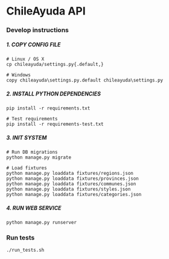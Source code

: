 # ChileAyuda API

### Develop instructions

##### 1. COPY CONFIG FILE
	# Linux / OS X
    cp chileayuda/settings.py{.default,}

    # Windows
    copy chileayuda\settings.py.default chileayuda\settings.py

##### 2. INSTALL PYTHON DEPENDENCIES
    pip install -r requirements.txt

    # Test requirements
    pip install -r requirements-test.txt

##### 3. INIT SYSTEM
	# Run DB migrations
    python manage.py migrate

    # Load fixtures
    python manage.py loaddata fixtures/regions.json
    python manage.py loaddata fixtures/provinces.json
    python manage.py loaddata fixtures/communes.json
    python manage.py loaddata fixtures/styles.json
    python manage.py loaddata fixtures/categories.json

##### 4. RUN WEB SERVICE
    python manage.py runserver


### Run tests

    ./run_tests.sh
